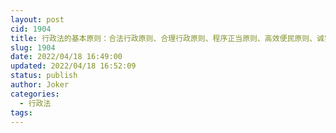 ```yaml
---
layout: post
cid: 1904
title: 行政法的基本原则：合法行政原则、合理行政原则、程序正当原则、高效便民原则、诚实守信原则、权责一致原则。
slug: 1904
date: 2022/04/18 16:49:00
updated: 2022/04/18 16:52:09
status: publish
author: Joker
categories: 
  - 行政法
tags: 
---
```



